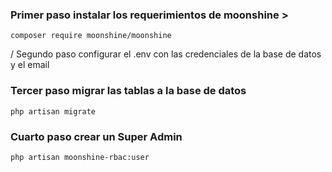 ### Primer paso instalar los requerimientos de moonshine >
    composer require moonshine/moonshine

/ Segundo paso configurar el .env con las credenciales de la base de datos y el email

### Tercer paso migrar las tablas a la base de datos
    php artisan migrate

### Cuarto paso crear un Super Admin
    php artisan moonshine-rbac:user
